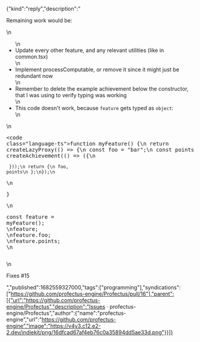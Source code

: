 {"kind":"reply","description":"<p>Remaining work would be:</p>\n<ul>\n<li>Update every other feature, and any relevant utilities (like in common.tsx)</li>\n<li>Implement processComputable, or remove it since it might just be redundant now</li>\n<li>Remember to delete the example achievement below the constructor, that I was using to verify typing was working</li>\n<li>This code doesn't work, because <code>feature</code> gets typed as <code>object</code>:</li>\n</ul>\n<pre><code class=\"language-ts\">function myFeature() {\n    return createLazyProxy(() =&gt; {\n        const foo = &quot;bar&quot;;\n        const points = createAchievement(() =&gt; ({\n<pre><code>    }));\n    return {\n        foo, points\n    };\n});\n</code></pre>\n<p>}</p>\n<p>const feature = myFeature();<br>\nfeature;<br>\nfeature.foo;<br>\nfeature.points;<br>\n</code></pre></p>\n<p>Fixes #15</p>","published":1682559327000,"tags":["programming"],"syndications":["https://github.com/profectus-engine/Profectus/pull/16"],"parent":[{"url":"https://github.com/profectus-engine/Profectus","description":"Issues · profectus-engine/Profectus","author":{"name":"profectus-engine","url":"https://github.com/profectus-engine","image":"https://v4y3.c12.e2-2.dev/indiekit/png/16dfcad67af4eb76c0a35894dd5ae33d.png"}}]}